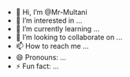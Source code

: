 - 👋 Hi, I’m @Mr-Multani
- 👀 I’m interested in ...
- 🌱 I’m currently learning ...
- 💞️ I’m looking to collaborate on ...
- 📫 How to reach me ...
- 😄 Pronouns: ...
- ⚡ Fun fact: ...

<!---
Mr-Multani/Mr-Multani is a ✨ special ✨ repository because its `README.md` (this file) appears on your GitHub profile.
You can click the Preview link to take a look at your changes.
--->

